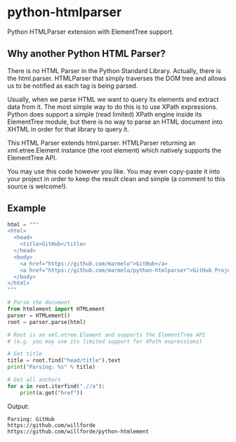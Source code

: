 python-htmlparser
=================

Python HTMLParser extension with ElementTree support.


Why another Python HTML Parser?
-----

There is no HTML Parser in the Python Standard Library.
Actually, there is the html.parser. HTMLParser that simply traverses the DOM tree and allows us to be notified as each tag is being parsed.

Usually, when we parse HTML we want to query its elements and extract data from it.
The most simple way to do this is to use XPath expressions.
Python does support a simple (read limited) XPath engine inside its ElementTree module, but there is no way to parse an HTML document into XHTML in order for that library to query it.

This HTML Parser extends html.parser. HTMLParser returning an xml.etree.Element instance (the root element) which natively supports the ElementTree API.

You may use this code however you like.
You may even copy-paste it into your project in order to keep the result clean and simple (a comment to this source is welcome!).


Example
-----

```python
html = """
<html>
  <head>
    <title>GitHub</title>
  </head>
  <body>
    <a href="https://github.com/marmelo">GitHub</a>
    <a href="https://github.com/marmelo/python-htmlparser">GitHub Project</a>
  </body>
</html>
"""

# Parse the document
from htmlement import HTMLement
parser = HTMLement()
root = parser.parse(html)

# Root is an xml.etree.Element and supports the ElementTree API
# (e.g. you may use its limited support for XPath expressions)

# Get title
title = root.find("head/title").text
print("Parsing: %s" % title)

# Get all anchors
for a in root.iterfind(".//a"):
    print(a.get("href"))
```

Output:
```
Parsing: GitHub
https://github.com/willforde
https://github.com/willforde/python-htmlement
```
